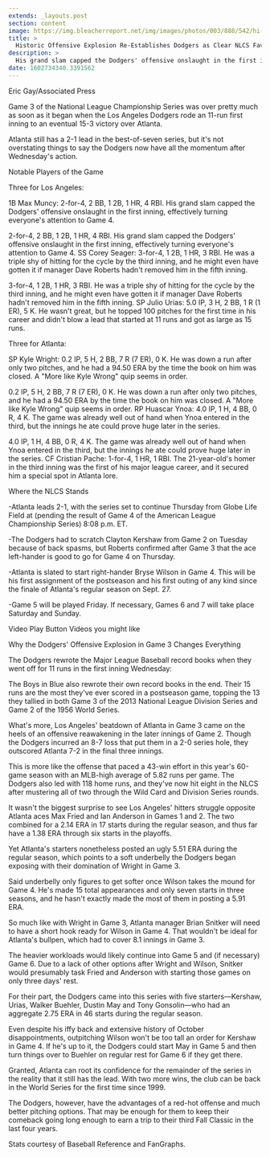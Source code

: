 ```yaml
--- 
extends: _layouts.post 
section: content 
image: https://img.bleacherreport.net/img/images/photos/003/888/542/hi-res-c5c098081071f3977c4718c2ff041775_crop_exact.jpg?w=1200&h=1200&q=75 
title: > 
  Historic Offensive Explosion Re-Establishes Dodgers as Clear NLCS Favorites 
description: > 
  His grand slam capped the Dodgers' offensive onslaught in the first inning, effectively turning everyone's attention to Game 4.His grand slam capped the Dodgers' offensive onslaught in the first inning, effectively turning everyone's attention to Game 4.What's more, Los Angeles' beatdown of Atlanta in Game 3 came on the heels of an offensive reawakening in the later innings of Game 2.Though the Dodgers incurred an 8-7 loss that put them in a 2-0 series hole, they outscored Atlanta 7-2 in the final three innings.So much like with Wright in Game 3, Atlanta manager Brian Snitker will need to have a short hook ready for Wilson in Game 4. 
date: 1602734340.3391562 
--- 
```

Eric Gay/Associated Press

Game 3 of the National League Championship Series was over pretty much as soon as it began when the Los Angeles Dodgers rode an 11-run first inning to an eventual 15-3 victory over Atlanta.

Atlanta still has a 2-1 lead in the best-of-seven series, but it's not overstating things to say the Dodgers now have all the momentum after Wednesday's action.

Notable Players of the Game

Three for Los Angeles:

1B Max Muncy: 2-for-4, 2 BB, 1 2B, 1 HR, 4 RBI. His grand slam capped the Dodgers' offensive onslaught in the first inning, effectively turning everyone's attention to Game 4.

2-for-4, 2 BB, 1 2B, 1 HR, 4 RBI. His grand slam capped the Dodgers' offensive onslaught in the first inning, effectively turning everyone's attention to Game 4. SS Corey Seager: 3-for-4, 1 2B, 1 HR, 3 RBI. He was a triple shy of hitting for the cycle by the third inning, and he might even have gotten it if manager Dave Roberts hadn't removed him in the fifth inning.

3-for-4, 1 2B, 1 HR, 3 RBI. He was a triple shy of hitting for the cycle by the third inning, and he might even have gotten it if manager Dave Roberts hadn't removed him in the fifth inning. SP Julio Urias: 5.0 IP, 3 H, 2 BB, 1 R (1 ER), 5 K. He wasn't great, but he topped 100 pitches for the first time in his career and didn't blow a lead that started at 11 runs and got as large as 15 runs.

Three for Atlanta:

SP Kyle Wright: 0.2 IP, 5 H, 2 BB, 7 R (7 ER), 0 K. He was down a run after only two pitches, and he had a 94.50 ERA by the time the book on him was closed. A "More like Kyle Wrong" quip seems in order.

0.2 IP, 5 H, 2 BB, 7 R (7 ER), 0 K. He was down a run after only two pitches, and he had a 94.50 ERA by the time the book on him was closed. A "More like Kyle Wrong" quip seems in order. RP Huascar Ynoa: 4.0 IP, 1 H, 4 BB, 0 R, 4 K. The game was already well out of hand when Ynoa entered in the third, but the innings he ate could prove huge later in the series.

4.0 IP, 1 H, 4 BB, 0 R, 4 K. The game was already well out of hand when Ynoa entered in the third, but the innings he ate could prove huge later in the series. CF Cristian Pache: 1-for-4, 1 HR, 1 RBI. The 21-year-old's homer in the third inning was the first of his major league career, and it secured him a special spot in Atlanta lore.

Where the NLCS Stands

-Atlanta leads 2-1, with the series set to continue Thursday from Globe Life Field at (pending the result of Game 4 of the American League Championship Series) 8:08 p.m. ET.

-The Dodgers had to scratch Clayton Kershaw from Game 2 on Tuesday because of back spasms, but Roberts confirmed after Game 3 that the ace left-hander is good to go for Game 4 on Thursday.

-Atlanta is slated to start right-hander Bryse Wilson in Game 4. This will be his first assignment of the postseason and his first outing of any kind since the finale of Atlanta's regular season on Sept. 27.

-Game 5 will be played Friday. If necessary, Games 6 and 7 will take place Saturday and Sunday.

Video Play Button Videos you might like

Why the Dodgers' Offensive Explosion in Game 3 Changes Everything

The Dodgers rewrote the Major League Baseball record books when they went off for 11 runs in the first inning Wednesday:

The Boys in Blue also rewrote their own record books in the end. Their 15 runs are the most they've ever scored in a postseason game, topping the 13 they tallied in both Game 3 of the 2013 National League Division Series and Game 2 of the 1956 World Series.

What's more, Los Angeles' beatdown of Atlanta in Game 3 came on the heels of an offensive reawakening in the later innings of Game 2. Though the Dodgers incurred an 8-7 loss that put them in a 2-0 series hole, they outscored Atlanta 7-2 in the final three innings.

This is more like the offense that paced a 43-win effort in this year's 60-game season with an MLB-high average of 5.82 runs per game. The Dodgers also led with 118 home runs, and they've now hit eight in the NLCS after mustering all of two through the Wild Card and Division Series rounds.

It wasn't the biggest surprise to see Los Angeles' hitters struggle opposite Atlanta aces Max Fried and Ian Anderson in Games 1 and 2. The two combined for a 2.14 ERA in 17 starts during the regular season, and thus far have a 1.38 ERA through six starts in the playoffs.

Yet Atlanta's starters nonetheless posted an ugly 5.51 ERA during the regular season, which points to a soft underbelly the Dodgers began exposing with their domination of Wright in Game 3.

Said underbelly only figures to get softer once Wilson takes the mound for Game 4. He's made 15 total appearances and only seven starts in three seasons, and he hasn't exactly made the most of them in posting a 5.91 ERA.

So much like with Wright in Game 3, Atlanta manager Brian Snitker will need to have a short hook ready for Wilson in Game 4. That wouldn't be ideal for Atlanta's bullpen, which had to cover 8.1 innings in Game 3.

The heavier workloads would likely continue into Game 5 and (if necessary) Game 6. Due to a lack of other options after Wright and Wilson, Snitker would presumably task Fried and Anderson with starting those games on only three days' rest.

For their part, the Dodgers came into this series with five starters—Kershaw, Urias, Walker Buehler, Dustin May and Tony Gonsolin—who had an aggregate 2.75 ERA in 46 starts during the regular season.

Even despite his iffy back and extensive history of October disappointments, outpitching Wilson won't be too tall an order for Kershaw in Game 4. If he's up to it, the Dodgers could start May in Game 5 and then turn things over to Buehler on regular rest for Game 6 if they get there.

Granted, Atlanta can root its confidence for the remainder of the series in the reality that it still has the lead. With two more wins, the club can be back in the World Series for the first time since 1999.

The Dodgers, however, have the advantages of a red-hot offense and much better pitching options. That may be enough for them to keep their comeback going long enough to earn a trip to their third Fall Classic in the last four years.

Stats courtesy of Baseball Reference and FanGraphs.